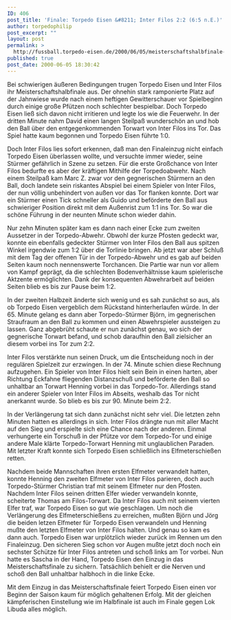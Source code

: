 ```yaml
---
ID: 406
post_title: 'Finale: Torpedo Eisen &#8211; Inter Filos 2:2 (6:5 n.E.)'
author: torpedophilip
post_excerpt: ""
layout: post
permalink: >
  http://fussball.torpedo-eisen.de/2000/06/05/meisterschaftshalbfinale-torpedo-eisen-inter-filos-22-65-n-e/
published: true
post_date: 2000-06-05 18:30:42
---
```

Bei schwierigen äußeren Bedingungen trugen Torpedo Eisen und Inter Filos ihr Meisterschaftshalbfinale aus. Der ohnehin stark ramponierte Platz auf der Jahnwiese wurde nach einem heftigen Gewitterschauer vor Spielbeginn durch einige große Pfützen noch schlechter bespielbar. Doch Torpedo Eisen ließ sich davon nicht irritieren und legte los wie die Feuerwehr. In der dritten Minute nahm David einen langen Steilpaß wunderschön an und hob den Ball über den entgegenkommenden Torwart von Inter Filos ins Tor. Das Spiel hatte kaum begonnen und Torpedo Eisen führte 1:0.

Doch Inter Filos lies sofort erkennen, daß man den Finaleinzug nicht einfach Torpedo Eisen überlassen wollte, und versuchte immer wieder, seine Stürmer gefährlich in Szene zu setzen. Für die erste Großchance von Inter Filos bedurfte es aber der kräftigen Mithilfe der Torpedoabwehr. Nach einem Steilpaß kam Marc Z. zwar vor den gegnerischen Stürmern an den Ball, doch landete sein riskantes Abspiel bei einem Spieler von Inter Filos, der nun völlig unbehindert von außen vor das Tor flanken konnte. Dort war ein Stürmer einen Tick schneller als Guido und beförderte den Ball aus schwieriger Position direkt mit dem Außenrist zum 1:1 ins Tor. So war die schöne Führung in der neunten Minute schon wieder dahin.

Nur zehn Minuten später kam es dann nach einer Ecke zum zweiten Aussetzer in der Torpedo-Abwehr. Obwohl der kurze Pfosten gedeckt war, konnte ein ebenfalls gedeckter Stürmer von Inter Filos den Ball aus spitzen Winkel irgendwie zum 1:2 über die Torlinie bringen. Ab jetzt war aber Schluß mit dem Tag der offenen Tür in der Torpedo-Abwehr und es gab auf beiden Seiten kaum noch nennenswerte Torchancen. Die Partie war nun vor allem von Kampf geprägt, da die schlechten Bodenverhältnisse kaum spielerische Aktzente ermöglichten. Dank der konsequenten Abwehrarbeit auf beiden Seiten blieb es bis zur Pause beim 1:2. 

In der zweiten Halbzeit änderte sich wenig und es sah zunächst so aus, als ob Torpedo Eisen vergeblich dem Rückstand hinterherlaufen würde. In der 65. Minute gelang es dann aber Torpedo-Stürmer Björn, im gegnerischen Straufraum an den Ball zu kommen und einen Abwehrspieler aussteigen zu lassen. Ganz abgebrüht schaute er nun zunächst genau, wo sich der gegnerische Torwart befand, und schob daraufhin den Ball zielsicher an diesem vorbei ins Tor zum 2:2. 

Inter Filos verstärkte nun seinen Druck, um die Entscheidung noch in der regulären Spielzeit zur erzwingen. In der 74. Minute schien diese Rechnung aufzugehen. Ein Spieler von Inter Filos hielt sein Bein in einen harten, aber Richtung Eckfahne fliegenden Distanzschuß und beförderte den Ball so unhaltbar an Torwart Henning vorbei in das Torpedo-Tor. Allerdings stand ein anderer Spieler von Inter Filos im Abseits, weshalb das Tor nicht anerkannt wurde. So blieb es bis zur 90. Minute beim 2:2. 

In der Verlängerung tat sich dann zunächst nicht sehr viel. Die letzten zehn Minuten hatten es allerdings in sich. Inter Filos drängte nun mit aller Macht auf den Sieg und erspielte sich eine Chance nach der anderen. Einmal verhungerte ein Torschuß in der Pfütze vor dem Torpedo-Tor und einige andere Male klärte Torpedo-Torwart Henning mit unglaublichen Paraden. Mit letzter Kraft konnte sich Torpedo Eisen schließlich ins Elfmeterschießen retten. 

Nachdem beide Mannschaften ihren ersten Elfmeter verwandelt hatten, konnte Henning den zweiten Elfmeter von Inter Filos parieren, doch auch Torpedo-Stürmer Christian traf mit seinem Elfmeter nur den Pfosten. Nachdem Inter Filos seinen dritten Elfer wieder verwandeln konnte, scheiterte Thomas am Filos-Torwart. Da Inter Filos auch mit seinem vierten Elfer traf, war Torpedo Eisen so gut wie geschlagen. Um noch die Verlängerung des Elfmeterschießens zu erreichen, mußten Björn und Jörg die beiden letzen Elfmeter für Torpedo Eisen verwandeln und Henning mußte den letzten Elfmeter von Inter Filos halten. Und genau so kam es dann auch. Torpedo Eisen war urplötzlich wieder zurück im Rennen um den Finaleinzug. Den sicheren Sieg schon vor Augen mußte jetzt doch noch ein sechster Schütze für Inter Filos antreten und schoß links am Tor vorbei. Nun hatte es Sascha in der Hand, Torpedo Eisen den Einzug in das Meisterschaftsfinale zu sichern. Tatsächlich behielt er die Nerven und schoß den Ball unhaltbar halbhoch in die linke Ecke. 

Mit dem Einzug in das Meisterschaftsfinale feiert Torpedo Eisen einen vor Beginn der Saison kaum für möglich gehaltenen Erfolg. Mit der gleichen kämpferischen Einstellung wie im Halbfinale ist auch im Finale gegen Lok Libuda alles möglich.